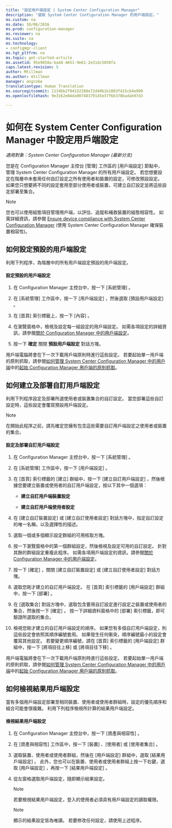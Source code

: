 ```yaml
---
title: "設定用戶端設定 | System Center Configuration Manager"
description: "選取 System Center Configuration Manager 的用戶端設定。"
ms.custom: na
ms.date: 10/06/2016
ms.prod: configuration-manager
ms.reviewer: na
ms.suite: na
ms.technology:
- configmgr-client
ms.tgt_pltfrm: na
ms.topic: get-started-article
ms.assetid: 95e9858a-bad4-4651-9e61-2e31dc5050fa
caps.latest.revision: 5
author: Mtillman
ms.author: mtillman
manager: angrobe
translationtype: Human Translation
ms.sourcegitcommit: 1134bb2f04152288e72d40b1b1083f415cb4e900
ms.openlocfilehash: 9e3162e04da90748379145e37f6b378badab97d3

---
```

# <a name="how-to-configure-client-settings-in-system-center-configuration-manager"></a>如何在 System Center Configuration Manager 中設定用戶端設定

*適用對象：System Center Configuration Manager (最新分支)*

您是在 Configuration Manager 主控台 [管理] 工作區的 [用戶端設定] 節點中，管理 System Center Configuration Manager 的所有用戶端設定。 若您想要設定在階層中未套用任何自訂設定之所有使用者和裝置的設定，可修改預設設定。 如果您只想要將不同的設定套用至部分使用者或裝置，可建立自訂設定並將這些設定部署至集合。  

> [!NOTE]  
>  您也可以使用組態項目管理用戶端，以評估、追蹤和補救裝置的組態相容性。 如需詳細資訊，請參閱 [Ensure device compliance with System Center Configuration Manager](../../../compliance/understand/ensure-device-compliance.md) (使用 System Center Configuration Manager 確保裝置相容性)。  

##  <a name="a-namebkmkdefaultclientsettingsa-how-to-configure-the-default-client-settings"></a><a name="BKMK_DefaultClientSettings"></a> 如何設定預設的用戶端設定  

 利用下列程序，為階層中的所有用戶端設定預設的用戶端設定。  

#### <a name="to-configure-the-default-client-settings"></a>設定預設的用戶端設定  

1.  在 Configuration Manager 主控台中，按一下 [系統管理] 。  

2.  在 [系統管理]  工作區中，按一下 [用戶端設定] ，然後選取 [預設用戶端設定] 。  

3.  在 [首頁]  索引標籤上，按一下 [內容] 。  

4.  在瀏覽窗格中，檢視及設定每一組設定的用戶端設定。 如需各項設定的詳細資訊，請參閱[關於 Configuration Manager 中的用戶端設定](../../../core/clients/deploy/about-client-settings.md)。  

5.  按一下 **確定** 關閉 **預設用戶端設定** 對話方塊。  

 用戶端電腦將會在下一次下載用戶端原則時進行這些設定。 若要起始單一用戶端的原則抓取，請參閱[如何管理 System Center Configuration Manager 中的用戶端](../../../core/clients/manage/manage-clients.md)中的[起始 Configuration Manager 用戶端的原則抓取](../../../core/clients/manage/manage-clients.md#BKMK_PolicyRetrieval)。  

##  <a name="a-namebkmkcustomclientsettingsa-how-to-create-and-deploy-custom-client-settings"></a><a name="BKMK_CustomClientSettings"></a> 如何建立及部署自訂用戶端設定  
 利用下列程序設定及部署所選使用者或裝置集合的自訂設定。 當您部署這些自訂設定時，這些設定會覆寫預設用戶端設定。  

> [!NOTE]  
>  在開始此程序之前，請先確定您擁有包含這些需要自訂用戶端設定之使用者或裝置的集合。  

#### <a name="to-configure-and-deploy-custom-client-settings"></a>設定及部署自訂用戶端設定  

1.  在 Configuration Manager 主控台中，按一下 [系統管理] 。  

2.  在 [系統管理]  工作區中，按一下 [用戶端設定] 。  

3.  在 [首頁]  索引標籤的 [建立]  群組中，按一下 [建立自訂用戶端設定] ，然後根據您要建立裝置或使用者的自訂用戶端設定，按以下其中一個選項：  

    -   **建立自訂用戶端裝置設定**  

    -   **建立自訂用戶端使用者設定**  

4.  在 [建立自訂裝置設定]  或 [建立自訂使用者設定]  對話方塊中，指定自訂設定的唯一名稱，以及選擇性的描述。  

5.  選取一個或多個顯示設定群組的可用核取方塊。  

6.  按一下瀏覽窗格中的第一個群組設定，然後檢視及設定可用的自訂設定。 針對其餘的群組設定重複此程序。 如需各項用戶端設定的資訊，請參閱[關於 Configuration Manager 中的用戶端設定](../../../core/clients/deploy/about-client-settings.md)。  

7.  按一下 [確定]  ，關閉 [建立自訂裝置設定]  或 [建立自訂使用者設定]  對話方塊。  

8.  選取您剛才建立的自訂用戶端設定。 在 [首頁]  索引標籤的 [用戶端設定]  群組中，按一下 [部署] 。  

9. 在 [選取集合]  對話方塊中，選取包含要用自訂設定進行設定之裝置或使用者的集合，然後按一下 [確定] 。 按一下詳細資料窗格中的 [部署]  索引標籤，即可驗證所選取的集合。  

10. 檢視您剛才建立的自訂用戶端設定的順序。 如果您有多個自訂用戶端設定，則這些設定會依照其順序編號套用。 如果發生任何衝突，順序編號最小的設定會覆寫其他設定。 若要變更順序編號，請在 [首頁]  索引標籤的 [用戶端設定]  群組中，按一下 [將項目往上移]  或 [將項目往下移] 。  

 用戶端電腦將會在下一次下載用戶端原則時進行這些設定。 若要起始單一用戶端的原則抓取，請參閱[如何管理 System Center Configuration Manager 中的用戶端](../../../core/clients/manage/manage-clients.md)中的[起始 Configuration Manager 用戶端的原則抓取](../../../core/clients/manage/manage-clients.md#BKMK_PolicyRetrieval)。  

##  <a name="a-namebkmkresultantclientsettingsa-how-to-view-resultant-client-settings"></a><a name="BKMK_ResultantClientSettings"></a> 如何檢視結果用戶端設定  
 當有多個用戶端設定部署至相同裝置、使用者或使用者群組時，設定的優先順序和組合可能會很複雜。 利用下列程序檢視所計算的結果用戶端設定。  

#### <a name="to-view-the-resultant-client-settings"></a>檢視結果用戶端設定  

1.  在 Configuration Manager 主控台中，按一下 [資產與相容性] 。  

2.  在 [資產與相容性]  工作區中，按一下 [裝置] 、[使用者] 或 [使用者集合] 。  

3.  選取裝置、使用者或使用者群組，然後在 [用戶端設定]  群組中，選取 [結果用戶端設定] 。  此外，您也可以在裝置、使用者或使用者群組上按一下右鍵，選取 [用戶端設定] ，再按一下 [結果用戶端設定] 。  

4.  從左窗格選取用戶端設定，隨即顯示結果設定。  

    > [!NOTE]  
    >  若要檢視結果用戶端設定，登入的使用者必須具有用戶端設定的讀取權限。  

    > [!NOTE]  
    >  顯示的結果設定皆為唯讀。 若要修改任何設定，請使用上述程序。  



<!--HONumber=Nov16_HO1-->


